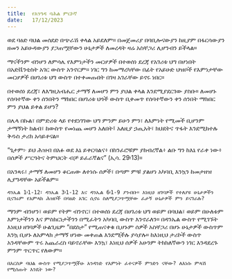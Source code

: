 ```yaml
---
title:  የእንግዳ ባሕል ምርኮኛ
date:   17/12/2023
---
```


ወደ ባዕድ ባህል መሰደድ በጭራሽ ቀላል አይደለም። በመጀመሪያ በባቢሎናውያን ከዚያም በፋርሳውያን ዘመን አይሁዳውያን ያጋጠሟቸውን ሁኔታዎች ለመረዳት ዛሬ አስቸጋሪ ሊሆንብን ይችላል።

ማናችንም ብንሆን ለምሳሌ የእምነታችን መርሆዎች በተወሰነ ደረጃ የአገሪቱ ህግ በሆነበት በአድቬንቲስት አገር ውስጥ አንኖርም። ነገር ግን ከመማረካቸው በፊት የአይሁድ ህዝቦች የእምነታቸው መርሆዎች በሀገሪቱ ህግ ውስጥ በተቀመጡበት በገዛ አገራቸው ይኖሩ ነበር።

በተወሰነ ደረጃ፣ ለእግዚአብሔር ታማኝ ለመሆን ምን ያህል ቀላል እንደሚያደርገው ያስቡ። ለመሆኑ የሰባተኛው ቀን ሰንበትን ማክበር በሀገሪቱ ህጎች ውስጥ ቢቀመጥ የሰባተኛውን ቀን ሰንበት ማክበር ምን ያህል ይቀል ይሆን?

በሌላ በኩል፣ በምድሪቱ ላይ የተደነገገው ህግ ምንም ይሁን ምን፣ ለእምነት የሚመች ቢሆንም ታማኝነት ከልብ፣ ከውስጥ የመነጨ መሆን አለበት፤ አለዚያ ኃጢአት፣ ክህደትና ጥፋት እንደሚከተሉ ቅዱስ ታሪክ አሳይቶናል።

“ጌታም፦ ይህ ሕዝብ በአፉ ወደ እኔ ይቀርባልና፥ በከንፈሮቹም ያከብረኛል፥ ልቡ ግን ከእኔ የራቀ ነው፥ በሰዎች ሥርዓትና ትምህርት ብቻ ይፈራኛልና” (ኢሳ. 29፡13)።

በአንጻሩ፣ ታማኝ ለመሆን ቆርጠው ለተነሱ ሰዎች፣ በጣም ምቹ ያልሆነ አካባቢ እንኳን ከመታዘዝ ሊያግዳቸው አይችልም።

`ዳንኤል 1፡1-12፣ ዳንኤል 3፡1-12 እና ዳንኤል 6፡1-9 ያንብቡ። እነዚህ ዘገባዎች የተለያዩ ሁኔታዎችን ቢናገሩም የአምላክ ሕዝቦች በባዕድ አገር ሲኖሩ ስለሚያጋጥሟቸው ፈታኝ ሁኔታዎች ምን ይናገራሉ?`

ማንም ብንሆን፣ ወይም የትም ብንኖር፣ በተወሰነ ደረጃ በሀገሪቱ ህግ ወይም በባህል፣ ወይም በሁለቱም እምነታችንን እና ምስክርነታችንን በሚፈትን አካባቢ ውስጥ እንኖራለን። በዳንኤል ውስጥ የሚገኙት እነዚህ ዘገባዎች ሁልጊዜም “በደስታ” የሚጠናቀቁ ቢሆኑም ሰዎች አስቸጋሪ በሆኑ ሁኔታዎች ውስጥም እንኳ ቢሆኑ ለአምላክ ታማኝ ሆነው መቀጠል እንደሚችሉ ያሳያሉ። ከእነዚህ ታሪኮች ውስጥ አንዳቸውም ጥሩ አጨራረስ ባይኖራቸው እንኳ፣ እነዚህ ሰዎች አሁንም ትክክለኛውን ነገር እንዳደረጉ ምንም ጥርጥር የለውም።

`በእርስዎ ባህል ውስጥ የሚያጋጥሟችሁ አንዳንድ የእምነት ፈተናዎች ምንድን ናቸው? ለእነሱ ምላሽ የሚሰጡት እንዴት ነው?`